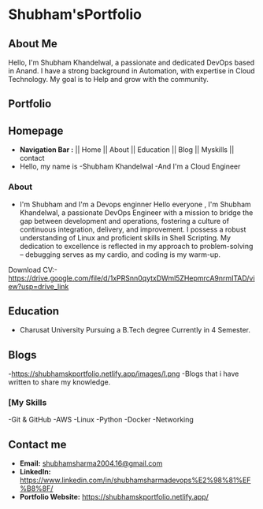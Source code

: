 # Shubham'sPortfolio

## About Me

Hello, I'm Shubham Khandelwal, a passionate and dedicated DevOps based in Anand. I have a strong background in Automation, with expertise in Cloud Technology. My goal is to Help and grow with the community.

## Portfolio

## Homepage

- **Navigation Bar :** || Home || About || Education || Blog || Myskills || contact
- Hello, my name is
-Shubham Khandelwal
-And I'm a Cloud Engineer

### About

- I'm Shubham and I'm a Devops enginner
Hello everyone , I'm Shubham Khandelwal, a passionate DevOps Engineer with a mission to bridge the gap between development and operations, fostering a culture of continuous integration, delivery, and improvement. I possess a robust understanding of Linux and proficient skills in Shell Scripting. My dedication to excellence is reflected in my approach to problem-solving – debugging serves as my cardio, and coding is my warm-up.

Download CV:- https://drive.google.com/file/d/1xPRSnn0qytxDWml5ZHepmrcA9nrmITAD/view?usp=drive_link
## Education

- Charusat University
Pursuing a B.Tech degree Currently in 4 Semester.

## Blogs
-https://shubhamskportfolio.netlify.app/images/l.png 
-Blogs that i have written to share my knowledge.

### [My Skills
-Git & GitHub
-AWS
-Linux
-Python
-Docker
-Networking

## Contact me

- **Email:** shubhamsharma2004.16@gmail.com 
- **LinkedIn:** https://www.linkedin.com/in/shubhamsharmadevops%E2%98%81%EF%B8%8F/
- **Portfolio Website:** https://shubhamskportfolio.netlify.app/

